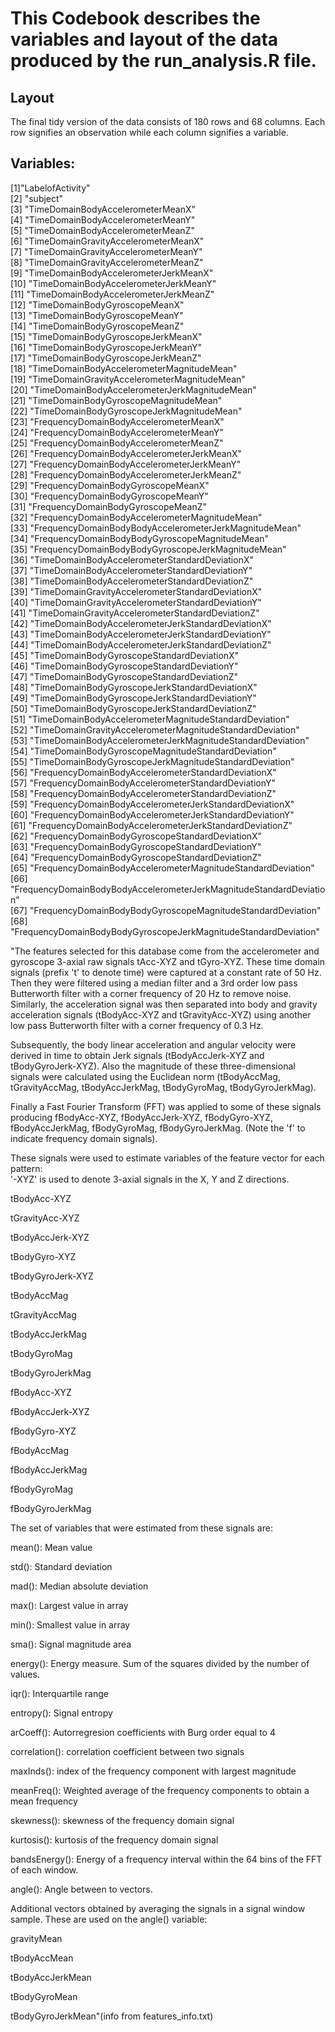 # This Codebook describes the variables and layout of the data produced by the run_analysis.R file.

## Layout

The final tidy version of the data consists of 180 rows and 68 columns. Each row signifies an observation while each column signifies a variable. 

## Variables:
 [1]"LabelofActivity"                                                   
 [2] "subject"                                                           
 [3] "TimeDomainBodyAccelerometerMeanX"                                  
 [4] "TimeDomainBodyAccelerometerMeanY"                                  
 [5] "TimeDomainBodyAccelerometerMeanZ"                                  
 [6] "TimeDomainGravityAccelerometerMeanX"                               
 [7] "TimeDomainGravityAccelerometerMeanY"                               
 [8] "TimeDomainGravityAccelerometerMeanZ"                               
 [9] "TimeDomainBodyAccelerometerJerkMeanX"                              
[10] "TimeDomainBodyAccelerometerJerkMeanY"                              
[11] "TimeDomainBodyAccelerometerJerkMeanZ"                              
[12] "TimeDomainBodyGyroscopeMeanX"                                      
[13] "TimeDomainBodyGyroscopeMeanY"                                      
[14] "TimeDomainBodyGyroscopeMeanZ"                                      
[15] "TimeDomainBodyGyroscopeJerkMeanX"                                  
[16] "TimeDomainBodyGyroscopeJerkMeanY"                                  
[17] "TimeDomainBodyGyroscopeJerkMeanZ"                                  
[18] "TimeDomainBodyAccelerometerMagnitudeMean"                          
[19] "TimeDomainGravityAccelerometerMagnitudeMean"                       
[20] "TimeDomainBodyAccelerometerJerkMagnitudeMean"                      
[21] "TimeDomainBodyGyroscopeMagnitudeMean"                              
[22] "TimeDomainBodyGyroscopeJerkMagnitudeMean"                          
[23] "FrequencyDomainBodyAccelerometerMeanX"                             
[24] "FrequencyDomainBodyAccelerometerMeanY"                             
[25] "FrequencyDomainBodyAccelerometerMeanZ"                             
[26] "FrequencyDomainBodyAccelerometerJerkMeanX"                         
[27] "FrequencyDomainBodyAccelerometerJerkMeanY"                         
[28] "FrequencyDomainBodyAccelerometerJerkMeanZ"                         
[29] "FrequencyDomainBodyGyroscopeMeanX"                                 
[30] "FrequencyDomainBodyGyroscopeMeanY"                                 
[31] "FrequencyDomainBodyGyroscopeMeanZ"                                 
[32] "FrequencyDomainBodyAccelerometerMagnitudeMean"                     
[33] "FrequencyDomainBodyBodyAccelerometerJerkMagnitudeMean"             
[34] "FrequencyDomainBodyBodyGyroscopeMagnitudeMean"                     
[35] "FrequencyDomainBodyBodyGyroscopeJerkMagnitudeMean"                 
[36] "TimeDomainBodyAccelerometerStandardDeviationX"                     
[37] "TimeDomainBodyAccelerometerStandardDeviationY"                     
[38] "TimeDomainBodyAccelerometerStandardDeviationZ"                     
[39] "TimeDomainGravityAccelerometerStandardDeviationX"                  
[40] "TimeDomainGravityAccelerometerStandardDeviationY"                  
[41] "TimeDomainGravityAccelerometerStandardDeviationZ"                  
[42] "TimeDomainBodyAccelerometerJerkStandardDeviationX"                 
[43] "TimeDomainBodyAccelerometerJerkStandardDeviationY"                 
[44] "TimeDomainBodyAccelerometerJerkStandardDeviationZ"                 
[45] "TimeDomainBodyGyroscopeStandardDeviationX"                         
[46] "TimeDomainBodyGyroscopeStandardDeviationY"                         
[47] "TimeDomainBodyGyroscopeStandardDeviationZ"                         
[48] "TimeDomainBodyGyroscopeJerkStandardDeviationX"                     
[49] "TimeDomainBodyGyroscopeJerkStandardDeviationY"                     
[50] "TimeDomainBodyGyroscopeJerkStandardDeviationZ"                     
[51] "TimeDomainBodyAccelerometerMagnitudeStandardDeviation"             
[52] "TimeDomainGravityAccelerometerMagnitudeStandardDeviation"          
[53] "TimeDomainBodyAccelerometerJerkMagnitudeStandardDeviation"         
[54] "TimeDomainBodyGyroscopeMagnitudeStandardDeviation"                 
[55] "TimeDomainBodyGyroscopeJerkMagnitudeStandardDeviation"             
[56] "FrequencyDomainBodyAccelerometerStandardDeviationX"                
[57] "FrequencyDomainBodyAccelerometerStandardDeviationY"                
[58] "FrequencyDomainBodyAccelerometerStandardDeviationZ"                
[59] "FrequencyDomainBodyAccelerometerJerkStandardDeviationX"            
[60] "FrequencyDomainBodyAccelerometerJerkStandardDeviationY"            
[61] "FrequencyDomainBodyAccelerometerJerkStandardDeviationZ"            
[62] "FrequencyDomainBodyGyroscopeStandardDeviationX"                    
[63] "FrequencyDomainBodyGyroscopeStandardDeviationY"                    
[64] "FrequencyDomainBodyGyroscopeStandardDeviationZ"                    
[65] "FrequencyDomainBodyAccelerometerMagnitudeStandardDeviation"        
[66] "FrequencyDomainBodyBodyAccelerometerJerkMagnitudeStandardDeviation"       
[67] "FrequencyDomainBodyBodyGyroscopeMagnitudeStandardDeviation"        
[68] "FrequencyDomainBodyBodyGyroscopeJerkMagnitudeStandardDeviation"

"The features selected for this database come from the accelerometer and gyroscope 3-axial raw signals tAcc-XYZ and tGyro-XYZ. These time domain signals (prefix 't' to denote time) were captured at a constant rate of 50 Hz. Then they were filtered using a median filter and a 3rd order low pass Butterworth filter with a corner frequency of 20 Hz to remove noise. Similarly, the acceleration signal was then separated into body and gravity acceleration signals (tBodyAcc-XYZ and tGravityAcc-XYZ) using another low pass Butterworth filter with a corner frequency of 0.3 Hz. 

Subsequently, the body linear acceleration and angular velocity were derived in time to obtain Jerk signals (tBodyAccJerk-XYZ and tBodyGyroJerk-XYZ). Also the magnitude of these three-dimensional signals were calculated using the Euclidean norm (tBodyAccMag, tGravityAccMag, tBodyAccJerkMag, tBodyGyroMag, tBodyGyroJerkMag). 

Finally a Fast Fourier Transform (FFT) was applied to some of these signals producing fBodyAcc-XYZ, fBodyAccJerk-XYZ, fBodyGyro-XYZ, fBodyAccJerkMag, fBodyGyroMag, fBodyGyroJerkMag. (Note the 'f' to indicate frequency domain signals). 

These signals were used to estimate variables of the feature vector for each pattern:  
'-XYZ' is used to denote 3-axial signals in the X, Y and Z directions.

tBodyAcc-XYZ

tGravityAcc-XYZ

tBodyAccJerk-XYZ

tBodyGyro-XYZ

tBodyGyroJerk-XYZ

tBodyAccMag

tGravityAccMag

tBodyAccJerkMag

tBodyGyroMag

tBodyGyroJerkMag

fBodyAcc-XYZ

fBodyAccJerk-XYZ

fBodyGyro-XYZ

fBodyAccMag

fBodyAccJerkMag

fBodyGyroMag

fBodyGyroJerkMag

The set of variables that were estimated from these signals are: 

mean(): Mean value

std(): Standard deviation

mad(): Median absolute deviation 

max(): Largest value in array

min(): Smallest value in array

sma(): Signal magnitude area

energy(): Energy measure. Sum of the squares divided by the number of values. 

iqr(): Interquartile range 

entropy(): Signal entropy

arCoeff(): Autorregresion coefficients with Burg order equal to 4

correlation(): correlation coefficient between two signals

maxInds(): index of the frequency component with largest magnitude

meanFreq(): Weighted average of the frequency components to obtain a mean frequency

skewness(): skewness of the frequency domain signal 

kurtosis(): kurtosis of the frequency domain signal 

bandsEnergy(): Energy of a frequency interval within the 64 bins of the FFT of each window.

angle(): Angle between to vectors.

Additional vectors obtained by averaging the signals in a signal window sample. These are used on the angle() variable:

gravityMean

tBodyAccMean

tBodyAccJerkMean

tBodyGyroMean

tBodyGyroJerkMean"(info from features_info.txt)
